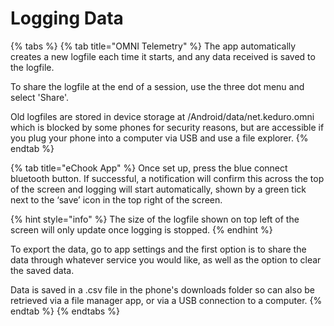 # Logging Data

{% tabs %}
{% tab title="OMNI Telemetry" %}
The app automatically creates a new logfile each time it starts, and any data received is saved to the logfile.

To share the logfile at the end of a session, use the three dot menu and select 'Share'.

Old logfiles are stored in device storage at /Android/data/net.keduro.omni which is blocked by some phones for security reasons, but are accessible if you plug your phone into a computer via USB and use a file explorer.
{% endtab %}

{% tab title="eChook App" %}
Once set up, press the blue connect bluetooth button. If successful, a notification will confirm this across the top of the screen and logging will start automatically, shown by a green tick next to the ‘save’ icon in the top right of the screen.&#x20;

{% hint style="info" %}
The size of the logfile shown on top left of the screen will only update once logging is stopped.
{% endhint %}

To export the data, go to app settings and the first option is to share the data through whatever service you would like, as well as the option to clear the saved data.

Data is saved in a .csv file in the phone's downloads folder so can also be retrieved via a file manager app, or via a USB connection to a computer.
{% endtab %}
{% endtabs %}





